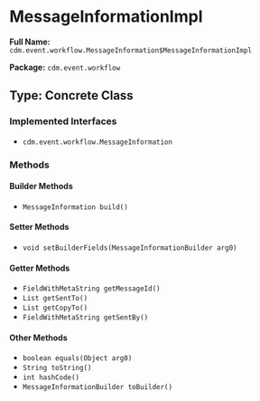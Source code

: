 # MessageInformationImpl

**Full Name:** `cdm.event.workflow.MessageInformation$MessageInformationImpl`

**Package:** `cdm.event.workflow`

## Type: Concrete Class

### Implemented Interfaces

- `cdm.event.workflow.MessageInformation`

### Methods

#### Builder Methods

- `MessageInformation build()`

#### Setter Methods

- `void setBuilderFields(MessageInformationBuilder arg0)`

#### Getter Methods

- `FieldWithMetaString getMessageId()`
- `List getSentTo()`
- `List getCopyTo()`
- `FieldWithMetaString getSentBy()`

#### Other Methods

- `boolean equals(Object arg0)`
- `String toString()`
- `int hashCode()`
- `MessageInformationBuilder toBuilder()`

